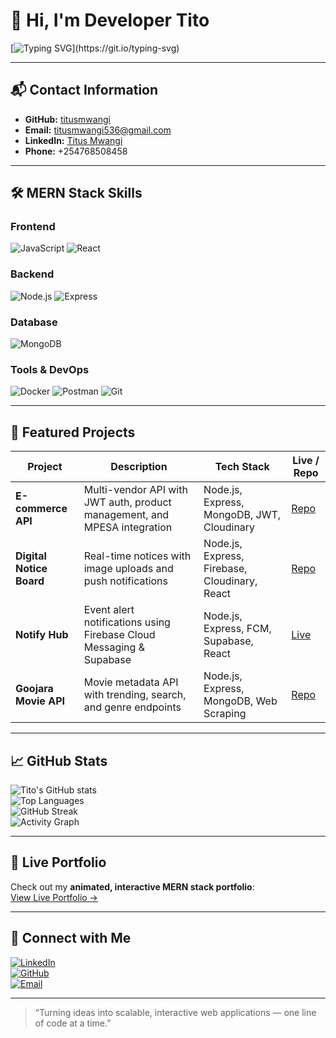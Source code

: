 # 👋 Hi, I'm Developer Tito

[![Typing SVG](https://readme-typing-svg.herokuapp.com?font=Fira+Code&size=24&pause=1000&color=00C4FF&width=650&lines=FULLSTACK+DEVELOPER+%7C+NODE.JS+%7C+EXPRESS+%7C+MONGODB+%7C+REACT+%7C+API+ARCHITECT;Building+modern+web+apps+with+MERN+stack;Always+learning+new+technologies!)](https://git.io/typing-svg)

---

## 📬 Contact Information
- **GitHub:** [titusmwangi](https://github.com/titusmwangi)  
- **Email:** titusmwangi536@gmail.com  
- **LinkedIn:** [Titus Mwangi](https://www.linkedin.com/in/titusmwangi)  
- **Phone:** +254768508458  

---

## 🛠️ MERN Stack Skills

### Frontend
![JavaScript](https://img.shields.io/badge/JavaScript-95%25-yellow?style=for-the-badge&logo=javascript&logoColor=white)
![React](https://img.shields.io/badge/React-92%25-61DAFB?style=for-the-badge&logo=react&logoColor=white)

### Backend
![Node.js](https://img.shields.io/badge/Node.js-93%25-339933?style=for-the-badge&logo=node.js&logoColor=white)
![Express](https://img.shields.io/badge/Express-90%25-000000?style=for-the-badge&logo=express&logoColor=white)

### Database
![MongoDB](https://img.shields.io/badge/MongoDB-92%25-47A248?style=for-the-badge&logo=mongodb&logoColor=white)

### Tools & DevOps
![Docker](https://img.shields.io/badge/Docker-85%25-2496ED?style=for-the-badge&logo=docker&logoColor=white)
![Postman](https://img.shields.io/badge/Postman-90%25-FF6C37?style=for-the-badge&logo=postman&logoColor=white)
![Git](https://img.shields.io/badge/Git-90%25-F05032?style=for-the-badge&logo=git&logoColor=white)

---

## 🚀 Featured Projects

| Project | Description | Tech Stack | Live / Repo |
|---------|-------------|------------|-------------|
| **E-commerce API** | Multi-vendor API with JWT auth, product management, and MPESA integration | Node.js, Express, MongoDB, JWT, Cloudinary | [Repo](https://github.com/titusmwangi/ecommerce-api) |
| **Digital Notice Board** | Real-time notices with image uploads and push notifications | Node.js, Express, Firebase, Cloudinary, React | [Repo](https://github.com/titusmwangi/digital-notice-board) |
| **Notify Hub** | Event alert notifications using Firebase Cloud Messaging & Supabase | Node.js, Express, FCM, Supabase, React | [Live](https://your-vercel-link.vercel.app) |
| **Goojara Movie API** | Movie metadata API with trending, search, and genre endpoints | Node.js, Express, MongoDB, Web Scraping | [Repo](https://github.com/titusmwangi/goojara-api) |

---

## 📈 GitHub Stats

![Tito's GitHub stats](https://github-readme-stats.vercel.app/api?username=titusmwangi&show_icons=true&theme=radical)  
![Top Languages](https://github-readme-stats.vercel.app/api/top-langs/?username=titusmwangi&layout=compact&theme=radical)  
![GitHub Streak](https://streak-stats.demolab.com/?user=titusmwangi&theme=highcontrast)  
![Activity Graph](https://github-readme-activity-graph.vercel.app/graph?username=titusmwangi&bg_color=0d1117&color=00FFCC&line=00C4FF&point=FFFFFF&area=true&hide_border=true)

---

## 💫 Live Portfolio

Check out my **animated, interactive MERN stack portfolio**:  
[View Live Portfolio →](https://my-portfolio536.netlify.app)


---

## 🌟 Connect with Me

[![LinkedIn](https://img.shields.io/badge/LinkedIn-0077B5?style=for-the-badge&logo=linkedin&logoColor=white)](https://www.linkedin.com/in/titusmwangi)  
[![GitHub](https://img.shields.io/badge/GitHub-181717?style=for-the-badge&logo=github&logoColor=white)](https://github.com/titusmwangi)  
[![Email](https://img.shields.io/badge/Email-D14836?style=for-the-badge&logo=gmail&logoColor=white)](mailto:titusmwangi536@gmail.com)

---

> “Turning ideas into scalable, interactive web applications — one line of code at a time.”

